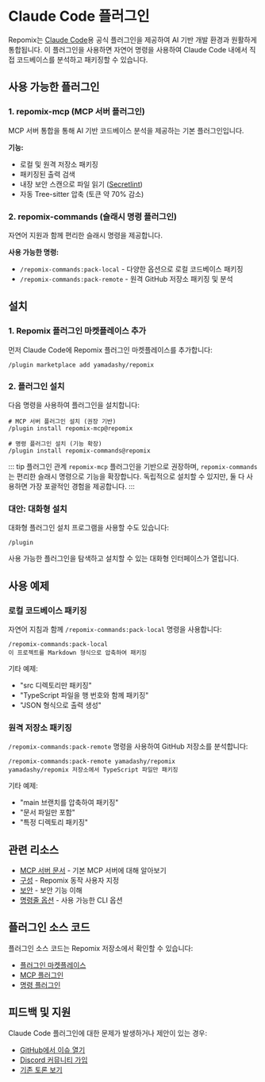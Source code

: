 # Claude Code 플러그인

Repomix는 [Claude Code](https://docs.anthropic.com/en/docs/claude-code/overview)용 공식 플러그인을 제공하여 AI 기반 개발 환경과 원활하게 통합됩니다. 이 플러그인을 사용하면 자연어 명령을 사용하여 Claude Code 내에서 직접 코드베이스를 분석하고 패키징할 수 있습니다.

## 사용 가능한 플러그인

### 1. repomix-mcp (MCP 서버 플러그인)

MCP 서버 통합을 통해 AI 기반 코드베이스 분석을 제공하는 기본 플러그인입니다.

**기능:**
- 로컬 및 원격 저장소 패키징
- 패키징된 출력 검색
- 내장 보안 스캔으로 파일 읽기 ([Secretlint](https://github.com/secretlint/secretlint))
- 자동 Tree-sitter 압축 (토큰 약 70% 감소)

### 2. repomix-commands (슬래시 명령 플러그인)

자연어 지원과 함께 편리한 슬래시 명령을 제공합니다.

**사용 가능한 명령:**
- `/repomix-commands:pack-local` - 다양한 옵션으로 로컬 코드베이스 패키징
- `/repomix-commands:pack-remote` - 원격 GitHub 저장소 패키징 및 분석

## 설치

### 1. Repomix 플러그인 마켓플레이스 추가

먼저 Claude Code에 Repomix 플러그인 마켓플레이스를 추가합니다:

```text
/plugin marketplace add yamadashy/repomix
```

### 2. 플러그인 설치

다음 명령을 사용하여 플러그인을 설치합니다:

```text
# MCP 서버 플러그인 설치 (권장 기반)
/plugin install repomix-mcp@repomix

# 명령 플러그인 설치 (기능 확장)
/plugin install repomix-commands@repomix
```

::: tip 플러그인 관계
`repomix-mcp` 플러그인을 기반으로 권장하며, `repomix-commands`는 편리한 슬래시 명령으로 기능을 확장합니다. 독립적으로 설치할 수 있지만, 둘 다 사용하면 가장 포괄적인 경험을 제공합니다.
:::

### 대안: 대화형 설치

대화형 플러그인 설치 프로그램을 사용할 수도 있습니다:

```text
/plugin
```

사용 가능한 플러그인을 탐색하고 설치할 수 있는 대화형 인터페이스가 열립니다.

## 사용 예제

### 로컬 코드베이스 패키징

자연어 지침과 함께 `/repomix-commands:pack-local` 명령을 사용합니다:

```text
/repomix-commands:pack-local
이 프로젝트를 Markdown 형식으로 압축하여 패키징
```

기타 예제:
- "src 디렉토리만 패키징"
- "TypeScript 파일을 행 번호와 함께 패키징"
- "JSON 형식으로 출력 생성"

### 원격 저장소 패키징

`/repomix-commands:pack-remote` 명령을 사용하여 GitHub 저장소를 분석합니다:

```text
/repomix-commands:pack-remote yamadashy/repomix
yamadashy/repomix 저장소에서 TypeScript 파일만 패키징
```

기타 예제:
- "main 브랜치를 압축하여 패키징"
- "문서 파일만 포함"
- "특정 디렉토리 패키징"

## 관련 리소스

- [MCP 서버 문서](/guide/mcp-server) - 기본 MCP 서버에 대해 알아보기
- [구성](/guide/configuration) - Repomix 동작 사용자 지정
- [보안](/guide/security) - 보안 기능 이해
- [명령줄 옵션](/guide/command-line-options) - 사용 가능한 CLI 옵션

## 플러그인 소스 코드

플러그인 소스 코드는 Repomix 저장소에서 확인할 수 있습니다:

- [플러그인 마켓플레이스](https://github.com/yamadashy/repomix/tree/main/.claude-plugin)
- [MCP 플러그인](https://github.com/yamadashy/repomix/tree/main/.claude/plugins/repomix-mcp)
- [명령 플러그인](https://github.com/yamadashy/repomix/tree/main/.claude/plugins/repomix-commands)

## 피드백 및 지원

Claude Code 플러그인에 대한 문제가 발생하거나 제안이 있는 경우:

- [GitHub에서 이슈 열기](https://github.com/yamadashy/repomix/issues)
- [Discord 커뮤니티 가입](https://discord.gg/wNYzTwZFku)
- [기존 토론 보기](https://github.com/yamadashy/repomix/discussions)
